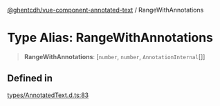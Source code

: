 [@ghentcdh/vue-component-annotated-text](../globals.md) / RangeWithAnnotations

# Type Alias: RangeWithAnnotations

> **RangeWithAnnotations**: [`number`, `number`, `AnnotationInternal`[]]

## Defined in

[types/AnnotatedText.d.ts:83](https://github.com/GhentCDH/vue_component_annotated_text/blob/59a5cff35d6965ffe0b2afa94949652f590d3fbd/src/types/AnnotatedText.d.ts#L83)
